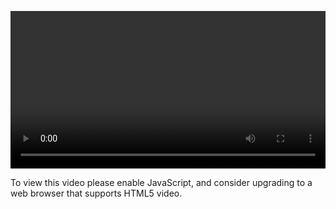 <video controls="" style="width: 100%; display: block;"><source src="http://o86bpj665.bkt.clouddn.com/meteor-react-bird/1-why-meteor-react.mp4" type="video/mp4"><p>To view this video please enable JavaScript, and consider upgrading to a web browser that supports HTML5 video.</p></video>
